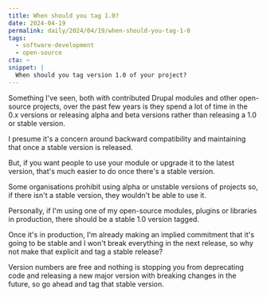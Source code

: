 ```yaml
---
title: When should you tag 1.0?
date: 2024-04-19
permalink: daily/2024/04/19/when-should-you-tag-1-0
tags:
  - software-development
  - open-source
cta: ~
snippet: |
  When should you tag version 1.0 of your project?
---
```


Something I've seen, both with contributed Drupal modules and other open-source projects, over the past few years is they spend a lot of time in the 0.x versions or releasing alpha and beta versions rather than releasing a 1.0 or stable version.

I presume it's a concern around backward compatibility and maintaining that once a stable version is released.

But, if you want people to use your module or upgrade it to the latest version, that's much easier to do once there's a stable version.

Some organisations prohibit using alpha or unstable versions of projects so, if there isn't a stable version, they wouldn't be able to use it.

Personally, if I'm using one of my open-source modules, plugins or libraries in production, there should be a stable 1.0 version tagged.

Once it's in production, I'm already making an implied commitment that it's going to be stable and I won't break everything in the next release, so why not make that explicit and tag a stable release?

Version numbers are free and nothing is stopping you from deprecating code and releasing a new major version with breaking changes in the future, so go ahead and tag that stable version.
